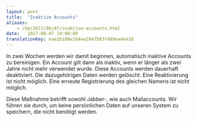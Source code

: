 ```yaml
---
layout: post
title:  "Inaktive Accounts"
aliases:
    - /de/2017/08/07/inaktive-accounts.html
date:   2017-08-07 14:00:00
translationKey: eae1b180a1b4ee2847b83f469ea4ee18
---
```

In zwei Wochen werden wir damit beginnen, automatisch inaktive Accounts zu bereinigen. Ein Account gilt dann als 
inaktiv, wenn er länger als zwei Jahre nicht mehr verwendet wurde. Diese Accounts werden dauerhaft deaktiviert. Die 
dazugehörigen Daten werden gelöscht. Eine Reaktivierung ist nicht möglich. Eine erneute Registrierung des gleichen 
Namens ist nicht möglich.

Diese Maßnahme betrifft sowohl Jabber-, wie auch Mailaccounts. Wir führen sie durch, um keine persönlichen Daten auf 
unseren System zu speichern, die nicht benötigt werden.

